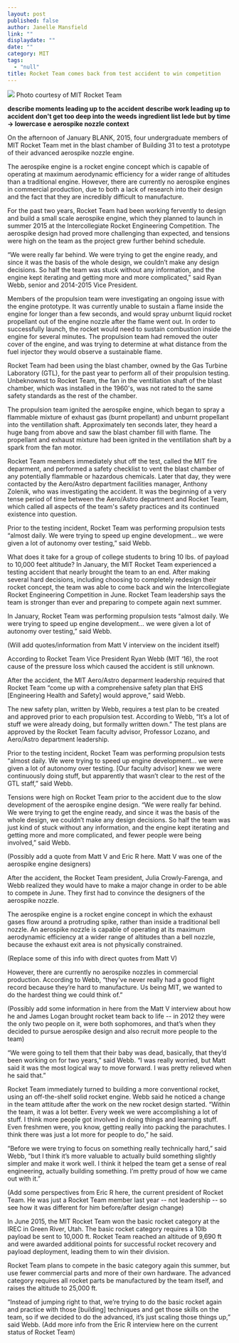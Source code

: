 ```yaml
---
layout: post
published: false
author: Janelle Mansfield
link: ""
displaydate: ""
date: ""
category: MIT
tags: 
  - "null"
title: Rocket Team comes back from test accident to win competition
---
```




![](http://rocketteam.scripts.mit.edu/cms/wp-content/uploads/2013/11/launch.jpg)
Photo courtesy of MIT Rocket Team

**describe moments leading up to the accident**
**describe work leading up to accident**
**don't get too deep into the weeds**
**ingredient list lede but by time -> lowercase e**
**aerospike nozzle context**

On the afternoon of January BLANK, 2015, four undergraduate members of MIT Rocket Team met in the blast chamber of Building 31 to test a prototype of their advanced aerospike nozzle engine. 

The aerospike engine is a rocket engine concept which is capable of operating at maximum aerodynamic efficiency for a wider range of altitudes than a traditional engine. However, there are currently no aerospike engines in commercial production, due to both a lack of research into their design and the fact that they are incredibly difficult to manufacture.

For the past two years, Rocket Team had been working fervently to design and build a small scale aerospike engine, which they planned to launch in summer 2015 at the Intercollegiate Rocket Engineering Competition. The aerospike design had proved more challenging than expected, and tensions were high on the team as the project grew further behind schedule. 

“We were really far behind. We were trying to get the engine ready, and since it was the basis of the whole design, we couldn’t make any design decisions. So half the team was stuck without any information, and the engine kept iterating and getting more and more complicated," said Ryan Webb, senior and 2014-2015 Vice President. 

Members of the propulsion team were investigating an ongoing issue with the engine prototype. It was currently unable to sustain a flame inside the engine for longer than a few seconds, and would spray unburnt liquid rocket propellant out of the engine nozzle after the flame went out. In order to successfully launch, the rocket would need to sustain combustion inside the engine for several minutes. The propulsion team had removed the outer cover of the engine, and was trying to determine at what distance from the fuel injector they would observe a sustainable flame. 

Rocket Team had been using the blast chamber, owned by the Gas Turbine Laboratory (GTL), for the past year to perform all of their propulsion testing. Unbeknownst to Rocket Team, the fan in the ventillation shaft of the blast chamber, which was installed in the 1960's, was not rated to the same safety standards as the rest of the chamber.

The propulsion team ignited the aerospike engine, which began to spray a flammable mixture of exhaust gas (burnt propellant) and unburnt propellant into the ventillation shaft. Approximately ten seconds later, they heard a huge bang from above and saw the blast chamber fill with flame. The propellant and exhaust mixture had been ignited in the ventillation shaft by a spark from the fan motor. 

Rocket Team members immediately shut off the test, called the MIT fire deparment, and performed a safety checklist to vent the blast chamber of any potentially flammable or hazardous chemicals. Later that day, they were contacted by the Aero/Astro department facilities manager, Anthony Zolenik, who was investigating the accident. It was the beginning of a very tense period of time between the Aero/Astro department and Rocket Team, which called all aspects of the team's safety practices and its continued existence into question. 

Prior to the testing incident, Rocket Team was performing propulsion tests “almost daily. We were trying to speed up engine development… we were given a lot of autonomy over testing,” said Webb. 



What does it take for a group of college students to bring 10 lbs. of payload to 10,000 feet altitude? In January, the MIT Rocket Team experienced a testing accident that nearly brought the team to an end. After making several hard decisions, including choosing to completely redesign their rocket concept, the team was able to come back and win the Intercollegiate Rocket Engineering Competition in June. Rocket Team leadership says the team is stronger than ever and preparing to compete again next summer.

In January, Rocket Team was performing propulsion tests “almost daily. We were trying to speed up engine development… we were given a lot of autonomy over testing,” said Webb. 

(Will add quotes/information from Matt V interview on the incident itself)

According to Rocket Team Vice President Ryan Webb (MIT ‘16), the root cause of the pressure loss which caused the accident is still unknown. 

After the accident, the MIT Aero/Astro deparment leadership required that Rocket Team “come up with a comprehensive safety plan that EHS [Engineering Health and Safety] would approve,” said Webb.

The new safety plan, written by Webb, requires a test plan to be created and approved prior to each propulsion test. According to Webb, “It’s a lot of stuff we were already doing, but formally written down.” The test plans are approved by the Rocket Team faculty advisor, Professor Lozano, and Aero/Astro department leadership.

Prior to the testing incident, Rocket Team was performing propulsion tests “almost daily. We were trying to speed up engine development… we were given a lot of autonomy over testing. [Our faculty advisor] knew we were continuously doing stuff, but apparently that wasn’t clear to the rest of the GTL staff,” said Webb. 

Tensions were high on Rocket Team prior to the accident due to the slow development of the aerospike engine design. “We were really far behind. We were trying to get the engine ready, and since it was the basis of the whole design, we couldn’t make any design decisions. So half the team was just kind of stuck without any information, and the engine kept iterating and getting more and more complicated, and fewer people were being involved,” said Webb. 

(Possibly add a quote from Matt V and Eric R here. Matt V was one of the aerospike engine designers)

After the accident, the Rocket Team president, Julia Crowly-Farenga, and Webb realized they would have to make a major change in order to be able to compete in June. They first had to convince the designers of the aerospike nozzle. 

The aerospike engine is a rocket engine concept in which the exhaust gases flow around a protruding spike, rather than inside a traditional bell nozzle. An aerospike nozzle is capable of operating at its maximum aerodynamic efficiency at a wider range of altitudes than a bell nozzle, because the exhaust exit area is not physically constrained. 

(Replace some of this info with direct quotes from Matt V)

However, there are currently no aerospike nozzles in commercial production. According to Webb, “they’ve never really had a good flight record because they’re hard to manufacture. Us being MIT, we wanted to do the hardest thing we could think of.” 
 
(Possibly add some information in here from the Matt V interview about how he and James Logan brought rocket team back to life -- in 2012 they were the only two people on it, were both sophomores, and that’s when they decided to pursue aerospike design and also recruit more people to the team)

“We were going to tell them that their baby was dead, basically, that they’d been working on for two years,” said Webb. “I was really worried, but Matt said it was the most logical way to move forward. I was pretty relieved when he said that.” 

Rocket Team immediately turned to building a more conventional rocket, using an off-the-shelf solid rocket engine. 
Webb said he noticed a change in the team attitude after the work on the new rocket design started. “Within the team, it was a lot better. Every week we were accomplishing a lot of stuff. I think more people got involved in doing things and learning stuff. Even freshmen were, you know, getting really into packing the parachutes. I think there was just a lot more for people to do,” he said. 

“Before we were trying to focus on something really technically hard,” said Webb, “but I think it’s more valuable to actually build something slightly simpler and make it work well. I think it helped the team get a sense of real engineering, actually building something. I’m pretty proud of how we came out with it.” 

(Add some perspectives from Eric R here, the current president of Rocket Team. He was just a Rocket Team member last year -- not leadership -- so see how it was different for him before/after design change)

In June 2015, the MIT Rocket Team won the basic rocket category at the IREC in Green River, Utah. The basic rocket category requires a 10lb payload be sent to 10,000 ft. Rocket Team reached an altitude of 9,690 ft and were awarded additional points for successful rocket recovery and payload deployment, leading them to win their division. 

Rocket Team plans to compete in the basic category again this summer, but use fewer commercial parts and more of their own hardware. The advanced category requires all rocket parts be manufactured by the team itself, and raises the altitude to 25,000 ft. 

“Instead of jumping right to that, we’re trying to do the basic rocket again and practice with those [building] techniques and get those skills on the team, so if we decided to do the advanced, it’s just scaling those things up,” said Webb. 
(Add more info from the Eric R interview here on the current status of Rocket Team)
